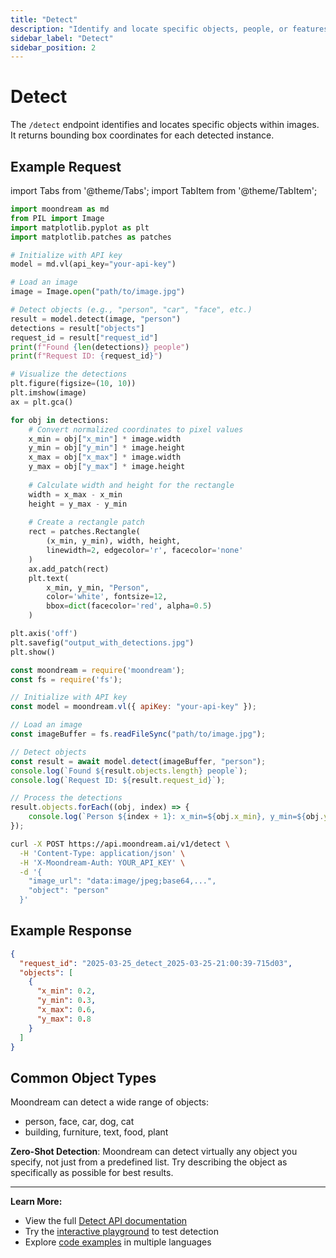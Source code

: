 ```yaml
---
title: "Detect"
description: "Identify and locate specific objects, people, or features within images with high accuracy."
sidebar_label: "Detect"
sidebar_position: 2
---
```


# Detect

The `/detect` endpoint identifies and locates specific objects within images. It returns bounding box coordinates for each detected instance.

## Example Request

import Tabs from '@theme/Tabs';
import TabItem from '@theme/TabItem';

<Tabs>
  <TabItem value="py" label="Python" default>
  
```python
import moondream as md
from PIL import Image
import matplotlib.pyplot as plt
import matplotlib.patches as patches

# Initialize with API key
model = md.vl(api_key="your-api-key")

# Load an image
image = Image.open("path/to/image.jpg")

# Detect objects (e.g., "person", "car", "face", etc.)
result = model.detect(image, "person")
detections = result["objects"]
request_id = result["request_id"]
print(f"Found {len(detections)} people")
print(f"Request ID: {request_id}")

# Visualize the detections
plt.figure(figsize=(10, 10))
plt.imshow(image)
ax = plt.gca()

for obj in detections:
    # Convert normalized coordinates to pixel values
    x_min = obj["x_min"] * image.width
    y_min = obj["y_min"] * image.height
    x_max = obj["x_max"] * image.width
    y_max = obj["y_max"] * image.height
    
    # Calculate width and height for the rectangle
    width = x_max - x_min
    height = y_max - y_min
    
    # Create a rectangle patch
    rect = patches.Rectangle(
        (x_min, y_min), width, height, 
        linewidth=2, edgecolor='r', facecolor='none'
    )
    ax.add_patch(rect)
    plt.text(
        x_min, y_min, "Person", 
        color='white', fontsize=12,
        bbox=dict(facecolor='red', alpha=0.5)
    )

plt.axis('off')
plt.savefig("output_with_detections.jpg")
plt.show()
```

  </TabItem>
  <TabItem value="js" label="JavaScript">
  
```javascript
const moondream = require('moondream');
const fs = require('fs');

// Initialize with API key
const model = moondream.vl({ apiKey: "your-api-key" });

// Load an image
const imageBuffer = fs.readFileSync("path/to/image.jpg");

// Detect objects
const result = await model.detect(imageBuffer, "person");
console.log(`Found ${result.objects.length} people`);
console.log(`Request ID: ${result.request_id}`);

// Process the detections
result.objects.forEach((obj, index) => {
    console.log(`Person ${index + 1}: x_min=${obj.x_min}, y_min=${obj.y_min}, x_max=${obj.x_max}, y_max=${obj.y_max}`);
});
```

  </TabItem>
  <TabItem value="sh" label="cURL">
  
```bash
curl -X POST https://api.moondream.ai/v1/detect \
  -H 'Content-Type: application/json' \
  -H 'X-Moondream-Auth: YOUR_API_KEY' \
  -d '{
    "image_url": "data:image/jpeg;base64,...",
    "object": "person"
  }'
```

  </TabItem>
</Tabs>

## Example Response

```json
{
  "request_id": "2025-03-25_detect_2025-03-25-21:00:39-715d03",
  "objects": [
    {
      "x_min": 0.2,
      "y_min": 0.3,
      "x_max": 0.6,
      "y_max": 0.8
    }
  ]
}
```

## Common Object Types

Moondream can detect a wide range of objects:
- person, face, car, dog, cat
- building, furniture, text, food, plant

**Zero-Shot Detection**: Moondream can detect virtually any object you specify, not just from a predefined list. Try describing the object as specifically as possible for best results.

---

**Learn More:**
- View the full [Detect API documentation](https://moondream.ai/c/docs/advanced/api/detect)
- Try the [interactive playground](https://moondream.ai/c/playground) to test detection
- Explore [code examples](https://github.com/m87-labs/moondream-examples) in multiple languages
